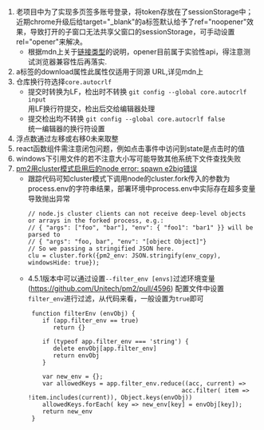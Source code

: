 1. 老项目中为了实现多页签多账号登录，将token存放在了sessionStorage中；近期chrome升级后给target="_blank"的a标签默认给予了ref="noopener"效果，导致打开的子窗口无法共享父窗口的sessionStorage，可手动设置rel="opener"来解决。
   - 根据mdn上关于[链接类型](https://developer.mozilla.org/zh-CN/docs/Web/HTML/Link_types)的说明，opener目前属于实验性api，得注意测试浏览器兼容性后再落实.
2. a标签的download属性此属性仅适用于同源 URL,详见mdn上[<a>](https://developer.mozilla.org/zh-CN/docs/Web/HTML/Element/a)
3. 仓库换行符选择`core.autocrlf`
   - 提交时转换为LF，检出时不转换 `git config --global core.autocrlf input`    
   用LF换行符提交，检出后交给编辑器处理
   - 提交检出均不转换 `git config --global core.autocrlf false`   
   统一编辑器的换行符设置
4. 浮点数通过左移或右移0未来取整
5. react函数组件需注意闭包问题，例如点击事件中访问到state是点击时的值
6. windows下引用文件的若不注意大小写可能导致其他系统下文件查找失败
7. [pm2用cluster模式启用后的node error: spawn e2big错误](https://zhuanlan.zhihu.com/p/74056339)
   - 跟踪代码可知cluster模式下调用node的cluster.fork传入的参数为process.env的字符串结果，部署环境中process.env中实际存在超多变量导致抛出异常
      ```
      // node.js cluster clients can not receive deep-level objects or arrays in the forked process, e.g.:
      // { "args": ["foo", "bar"], "env": { "foo1": "bar1" }} will be parsed to
      // { "args": "foo, bar", "env": "[object Object]"}
      // So we passing a stringified JSON here.
      clu = cluster.fork({pm2_env: JSON.stringify(env_copy), windowsHide: true});
      ```
   - 4.5.1版本中可以通过设置`--filter_env [envs]`过滤环境变量(https://github.com/Unitech/pm2/pull/4596)
     配置文件中设置`filter_env`进行过滤，从代码来看，一般设置为`true`即可
     ```
      function filterEnv (envObj) {
         if (app.filter_env == true)
            return {}

         if (typeof app.filter_env === 'string') {
            delete envObj[app.filter_env]
            return envObj
         }

         var new_env = {};
         var allowedKeys = app.filter_env.reduce((acc, current) =>
                                                acc.filter( item => !item.includes(current)), Object.keys(envObj))
         allowedKeys.forEach( key => new_env[key] = envObj[key]);
         return new_env
      }
     ```